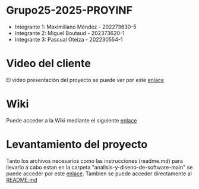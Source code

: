 # Grupo25-2025-PROYINF 
* Integrante 1: Maximiliano Méndez - 202273630-5
* Integrante 2: Miguel Boutaud - 202373620-1
 * Integrante 3: Pascual Oteiza - 202230554-1
# Video del cliente
El video presentación del proyecto se puede ver por este [enlace](https://aula.usm.cl/mod/resource/view.php?id=6926137)
# Wiki
Puede acceder a la Wiki mediante el siguiente [enlace](https://github.com/Tufini/Grupo25-2025-PROYINF/wiki)
# Levantamiento del proyecto
Tanto los archivos necesarios como las instrucciones (readme.md) para llevarlo a cabo estan en la carpeta "analisis-y-diseno-de-software-main" se puede acceder por este [enlace](https://github.com/Tufini/Grupo25-2025-PROYINF/tree/main/analisis-y-diseno-de-software-main/mi-proyecto-node-docker). Tambien se puede acceder directamente al [README.md](https://github.com/Tufini/Grupo25-2025-PROYINF/blob/main/analisis-y-diseno-de-software-main/mi-proyecto-node-docker/README.md)
